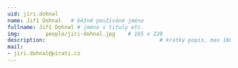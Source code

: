 ```yaml
---
uid: jiri.dohnal
name: Jiří Dohnal	# běžně používáné jméno
fullname: Jiří Dohnal # jméno s tituly etc.
img: 		people/jiri-dohnal.jpg    # 165 x 220
description:            	        			# kratký popis, max 160 znaků
mail:
- jiri.dohnal@pirati.cz
---
```

